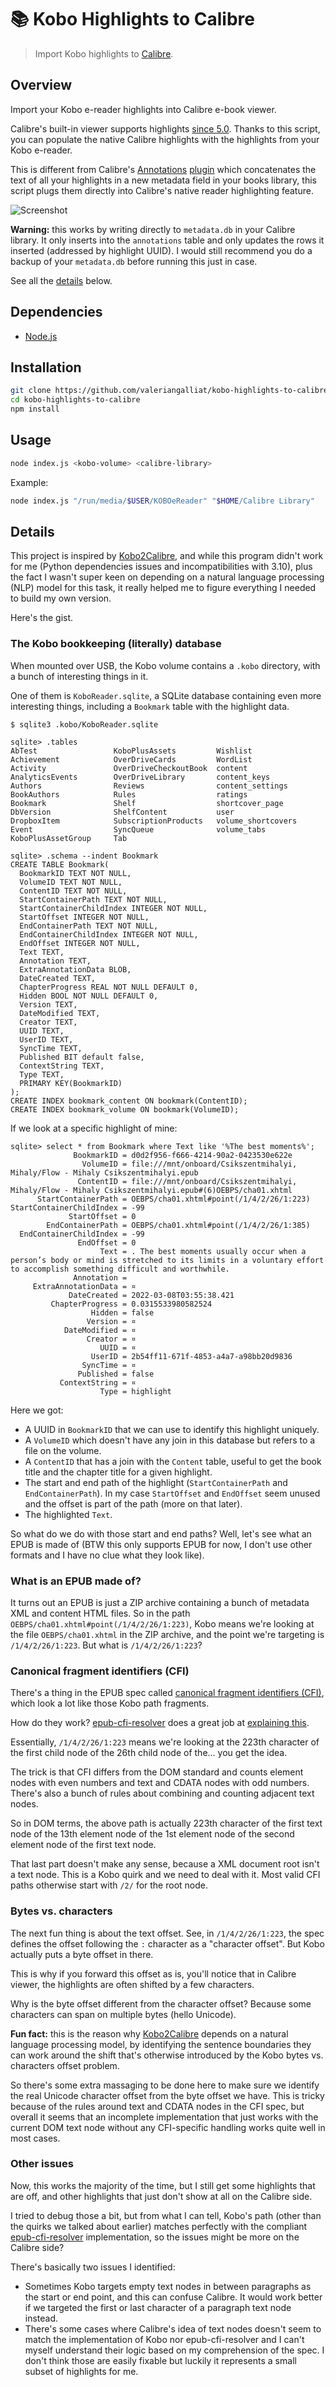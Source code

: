 # 📚 Kobo Highlights to Calibre

> Import Kobo highlights to [Calibre](https://calibre-ebook.com/).

## Overview

Import your Kobo e-reader highlights into Calibre e-book viewer.

Calibre's built-in viewer supports highlights
[since 5.0](https://calibre-ebook.com/new-in/fourteen). Thanks to this
script, you can populate the native Calibre highlights with the
highlights from your Kobo e-reader.

This is different from Calibre's
[Annotations](https://www.mobileread.com/forums/showthread.php?t=241206)
[plugin](https://github.com/davidfor/calibre-annotations) which
concatenates the text of all your highlights in a new metadata field in
your books library, this script plugs them directly into Calibre's
native reader highlighting feature.

![Screenshot](screenshot.png)

**Warning:** this works by writing directly to `metadata.db` in your
Calibre library. It only inserts into the `annotations` table and only
updates the rows it inserted (addressed by highlight UUID). I would
still recommend you do a backup of your `metadata.db` before running
this just in case.

See all the [details](#details) below.

## Dependencies

* [Node.js](https://nodejs.org/)

## Installation

```sh
git clone https://github.com/valeriangalliat/kobo-highlights-to-calibre.git
cd kobo-highlights-to-calibre
npm install
```

## Usage

```sh
node index.js <kobo-volume> <calibre-library>
```

Example:

```sh
node index.js "/run/media/$USER/KOBOeReader" "$HOME/Calibre Library"
```

## Details

This project is inspired by
[Kobo2Calibre](https://github.com/degiz/kobo2calibre), and while this
program didn't work for me (Python dependencies issues and
incompatibilities with 3.10), plus the fact I wasn't super keen on
depending on a natural language processing (NLP) model for this task, it
really helped me to figure everything I needed to build my own version.

Here's the gist.

### The Kobo bookkeeping (literally) database

When mounted over USB, the Kobo volume contains a `.kobo` directory,
with a bunch of interesting things in it.

One of them is `KoboReader.sqlite`, a SQLite database containing even
more interesting things, including a `Bookmark` table with the highlight
data.

```
$ sqlite3 .kobo/KoboReader.sqlite

sqlite> .tables
AbTest                 KoboPlusAssets         Wishlist
Achievement            OverDriveCards         WordList
Activity               OverDriveCheckoutBook  content
AnalyticsEvents        OverDriveLibrary       content_keys
Authors                Reviews                content_settings
BookAuthors            Rules                  ratings
Bookmark               Shelf                  shortcover_page
DbVersion              ShelfContent           user
DropboxItem            SubscriptionProducts   volume_shortcovers
Event                  SyncQueue              volume_tabs
KoboPlusAssetGroup     Tab

sqlite> .schema --indent Bookmark
CREATE TABLE Bookmark(
  BookmarkID TEXT NOT NULL,
  VolumeID TEXT NOT NULL,
  ContentID TEXT NOT NULL,
  StartContainerPath TEXT NOT NULL,
  StartContainerChildIndex INTEGER NOT NULL,
  StartOffset INTEGER NOT NULL,
  EndContainerPath TEXT NOT NULL,
  EndContainerChildIndex INTEGER NOT NULL,
  EndOffset INTEGER NOT NULL,
  Text TEXT,
  Annotation TEXT,
  ExtraAnnotationData BLOB,
  DateCreated TEXT,
  ChapterProgress REAL NOT NULL DEFAULT 0,
  Hidden BOOL NOT NULL DEFAULT 0,
  Version TEXT,
  DateModified TEXT,
  Creator TEXT,
  UUID TEXT,
  UserID TEXT,
  SyncTime TEXT,
  Published BIT default false,
  ContextString TEXT,
  Type TEXT,
  PRIMARY KEY(BookmarkID)
);
CREATE INDEX bookmark_content ON bookmark(ContentID);
CREATE INDEX bookmark_volume ON bookmark(VolumeID);
```

If we look at a specific highlight of mine:

```
sqlite> select * from Bookmark where Text like '%The best moments%';
              BookmarkID = d0d2f956-f666-4214-90a2-0423530e622e
                VolumeID = file:///mnt/onboard/Csikszentmihalyi, Mihaly/Flow - Mihaly Csikszentmihalyi.epub
               ContentID = file:///mnt/onboard/Csikszentmihalyi, Mihaly/Flow - Mihaly Csikszentmihalyi.epub#(6)OEBPS/cha01.xhtml
      StartContainerPath = OEBPS/cha01.xhtml#point(/1/4/2/26/1:223)
StartContainerChildIndex = -99
             StartOffset = 0
        EndContainerPath = OEBPS/cha01.xhtml#point(/1/4/2/26/1:385)
  EndContainerChildIndex = -99
               EndOffset = 0
                    Text = . The best moments usually occur when a person’s body or mind is stretched to its limits in a voluntary effort to accomplish something difficult and worthwhile.
              Annotation = 
     ExtraAnnotationData = ¤
             DateCreated = 2022-03-08T03:55:38.421
         ChapterProgress = 0.0315533980582524
                  Hidden = false
                 Version = ¤
            DateModified = ¤
                 Creator = ¤
                    UUID = ¤
                  UserID = 2b54ff11-671f-4853-a4a7-a98bb20d9836
                SyncTime = ¤
               Published = false
           ContextString = ¤
                    Type = highlight
```

Here we got:

* A UUID in `BookmarkID` that we can use to identify this highlight
  uniquely.
* A `VolumeID` which doesn't have any join in this database but refers
  to a file on the volume.
* A `ContentID` that has a join with the `Content` table, useful to get
  the book title and the chapter title for a given highlight.
* The start and end path of the highlight (`StartContainerPath` and
  `EndContainerPath`). In my case `StartOffset` and `EndOffset` seem
  unused and the offset is part of the path (more on that later).
* The highlighted `Text`.

So what do we do with those start and end paths? Well, let's see what
an EPUB is made of (BTW this only supports EPUB for now, I don't use
other formats and I have no clue what they look like).

### What is an EPUB made of?

It turns out an EPUB is just a ZIP archive containing a bunch of
metadata XML and content HTML files. So in the path
`OEBPS/cha01.xhtml#point(/1/4/2/26/1:223)`, Kobo means we're looking at
the file `OEBPS/cha01.xhtml` in the ZIP archive, and the point we're
targeting is `/1/4/2/26/1:223`. But what is `/1/4/2/26/1:223`?

### Canonical fragment identifiers (CFI)

There's a thing in the EPUB spec called
[canonical fragment identifiers (CFI)](http://idpf.org/epub/linking/cfi/),
which look a lot like those Kobo path fragments.

How do they work? [epub-cfi-resolver](https://github.com/fread-ink/epub-cfi-resolver) 
does a great job at [explaining this](https://github.com/fread-ink/epub-cfi-resolver#about-epub-cfi).

Essentially, `/1/4/2/26/1:223` means we're looking at the 223th
character of the first child node of the 26th child node of the... you get
the idea.

The trick is that CFI differs from the DOM standard and counts element
nodes with even numbers and text and CDATA nodes with odd numbers.
There's also a bunch of rules about combining and counting adjacent text
nodes.

So in DOM terms, the above path is actually 223th character of the first
text node of the 13th element node of the 1st element node of the second
element node of the first text node.

That last part doesn't make any sense, because a XML document root isn't
a text node. This is a Kobo quirk and we need to deal with it. Most
valid CFI paths otherwise start with `/2/` for the root node.

### Bytes vs. characters

The next fun thing is about the text offset. See, in `/1/4/2/26/1:223`,
the spec defines the offset following the `:` character as a "character
offset". But Kobo actually puts a byte offset in there.

This is why if you forward this offset as is, you'll notice that in
Calibre viewer, the highlights are often shifted by a few characters.

Why is the byte offset different from the character offset? Because some
characters can span on multiple bytes (hello Unicode).

**Fun fact:** this is the reason why [Kobo2Calibre](https://github.com/degiz/kobo2calibre)
depends on a natural language processing model, by identifying the
sentence boundaries they can work around the shift that's otherwise
introduced by the Kobo bytes vs. characters offset problem.

So there's some extra massaging to be done here to make sure we identify
the real Unicode character offset from the byte offset we have. This is
tricky because of the rules around text and CDATA nodes in the CFI spec,
but overall it seems that an incomplete implementation that just works
with the current DOM text node without any CFI-specific handling works
quite well in most cases.

### Other issues

Now, this works the majority of the time, but I still get some
highlights that are off, and other highlights that just don't show at
all on the Calibre side.

I tried to debug those a bit, but from what I can tell, Kobo's path
(other than the quirks we talked about earlier) matches perfectly with
the compliant [epub-cfi-resolver](https://github.com/fread-ink/epub-cfi-resolver)
implementation, so the issues might be more on the Calibre side?

There's basically two issues I identified:

* Sometimes Kobo targets empty text nodes in between paragraphs as the
  start or end point, and this can confuse Calibre. It would work better
  if we targeted the first or last character of a paragraph text node
  instead.
* There's some cases where Calibre's idea of text nodes doesn't seem to
  match the implementation of Kobo nor epub-cfi-resolver and I can't
  myself understand their logic based on my comprehension of the spec. I
  don't think those are easily fixable but luckily it represents a small
  subset of highlights for me.

